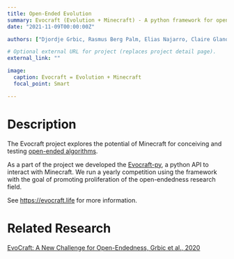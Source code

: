 ```yaml
---
title: Open-Ended Evolution 
summary: Evocraft (Evolution + Minecraft) - A python framework for open-endedness research with Minecraft
date: "2021-11-09T00:00:00Z"

authors: ["Djordje Grbic, Rasmus Berg Palm, Elias Najarro, Claire Glanois, Sebastian Risi"]

# Optional external URL for project (replaces project detail page).
external_link: ""

image:
  caption: Evocraft = Evolution + Minecraft
  focal_point: Smart

---
```

# Description


The Evocraft project explores the potential of Minecraft for conceiving and testing [open-ended algorithms](https://www.oreilly.com/radar/open-endedness-the-last-grand-challenge-youve-never-heard-of/). 


As a part of the project we developed the [Evocraft-py](https://github.com/real-itu/Evocraft-py), a python API to interact with Minecraft. We run a yearly competition using the framework with the goal of promoting proliferation of the open-endedness research field.


See https://evocraft.life for more information.

# Related Research

[EvoCraft: A New Challenge for Open-Endedness, Grbic et al., 2020](https://arxiv.org/abs/2012.04751)